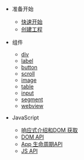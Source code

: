 - 准备开始

  - [快速开始](quickstart.md)
  - [创建工程](create-project.md)

- 组件

  - [div](div.md)
  - [label](label.md)
  - [button](button.md)
  - [scroll](scroll.md)
  - [image](image.md)
  - [table](table.md)
  - [input](input.md)
  - [segment](segment.md)
  - [webview](webview.md)

- JavaScript

  - [响应式介绍和DOM 获取](reactive.md)
  - [DOM API](dom.md)
  - [App 生命周期API](appevent.md)
  - [JS API](jsapi.md)

